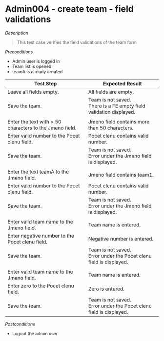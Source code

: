 # Admin004 - create team - field validations

*Description*
>This test case verifies the field validations of the team form

*Preconditions*
* Admin user is logged in
* Team list is opened
* teamA is already created

|Test Step|Expected Result|
|---------|---------------|
|Leave all fields empty.|All fields are empty.|
|Save the team.|Team is not saved.<br>There is a FE empty field validation displayed.|
|||
|Enter the text with > 50 characters to the Jmeno field.|Jmeno field contains more than 50 characters.|
|Enter valid number to the Pocet clenu field.|Pocet clenu contains valid number.|
|Save the team.|Team is not saved.<br>Error under the Jmeno field is displayed.|
|||
|Enter the text teamA to the Jmeno field.|Jmeno field contains team1.|
|Enter valid number to the Pocet clenu field.|Pocet clenu contains valid number.|
|Save the team.|Team is not saved.<br>Error under the Jmeno field is displayed.|
|||
|Enter valid team name to the Jmeno field.|Team name is entered.|
|Enter negative number to the Pocet clenu field.|Negative number is entered.|
|Save the team.|Team is not saved.<br>Error under the Pocet clenu field is displayed.|
|||
|Enter valid team name to the Jmeno field.|Team name is entered.|
|Enter zero to the Pocet clenu field.|Zero is entered.|
|Save the team.|Team is not saved.<br>Error under the Pocet clenu field is displayed.|

*Postconditions*
* Logout the admin user
